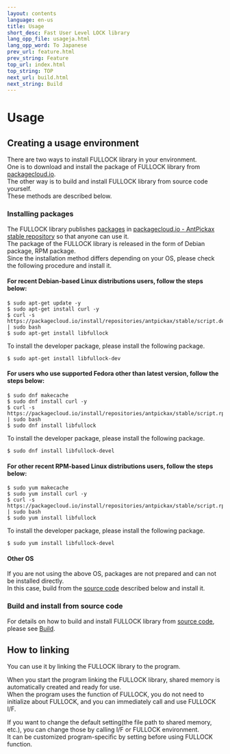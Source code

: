 ```yaml
---
layout: contents
language: en-us
title: Usage
short_desc: Fast User Level LOCK library
lang_opp_file: usageja.html
lang_opp_word: To Japanese
prev_url: feature.html
prev_string: Feature
top_url: index.html
top_string: TOP
next_url: build.html
next_string: Build
---
```


# Usage

## Creating a usage environment
There are two ways to install FULLOCK library in your environment.  
One is to download and install the package of FULLOCK library from [packagecloud.io](https://packagecloud.io/).  
The other way is to build and install FULLOCK library from source code yourself.  
These methods are described below.  

### Installing packages
The FULLOCK library publishes [packages](https://packagecloud.io/app/antpickax/stable/search?q=fullock) in [packagecloud.io - AntPickax stable repository](https://packagecloud.io/antpickax/stable) so that anyone can use it.  
The package of the FULLOCK library is released in the form of Debian package, RPM package.  
Since the installation method differs depending on your OS, please check the following procedure and install it.  

#### For recent Debian-based Linux distributions users, follow the steps below:
```
$ sudo apt-get update -y
$ sudo apt-get install curl -y
$ curl -s https://packagecloud.io/install/repositories/antpickax/stable/script.deb.sh | sudo bash
$ sudo apt-get install libfullock
```
To install the developer package, please install the following package.
```
$ sudo apt-get install libfullock-dev
```

#### For users who use supported Fedora other than latest version, follow the steps below:
```
$ sudo dnf makecache
$ sudo dnf install curl -y
$ curl -s https://packagecloud.io/install/repositories/antpickax/stable/script.rpm.sh | sudo bash
$ sudo dnf install libfullock
```
To install the developer package, please install the following package.
```
$ sudo dnf install libfullock-devel
```

#### For other recent RPM-based Linux distributions users, follow the steps below:
```
$ sudo yum makecache
$ sudo yum install curl -y
$ curl -s https://packagecloud.io/install/repositories/antpickax/stable/script.rpm.sh | sudo bash
$ sudo yum install libfullock
```
To install the developer package, please install the following package.
```
$ sudo yum install libfullock-devel
```

#### Other OS
If you are not using the above OS, packages are not prepared and can not be installed directly.  
In this case, build from the [source code](https://github.com/yahoojapan/fullock) described below and install it.

### Build and install from source code
For details on how to build and install FULLOCK library from [source code](https://github.com/yahoojapan/fullock), please see [Build](https://fullock.antpick.ax/build.html).

## How to linking
You can use it by linking the FULLOCK library to the program.

When you start the program linking the FULLOCK library, shared memory is automatically created and ready for use.  
When the program uses the function of FULLOCK, you do not need to initialize about FULLOCK, and you can immediately call and use FULLOCK I/F.

If you want to change the default setting(the file path to shared memory, etc.), you can change those by calling I/F or FULLOCK environment.  
It can be customized program-specific by setting before using FULLOCK function.
